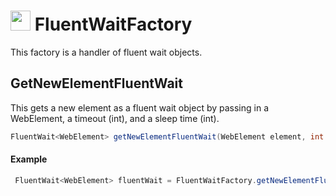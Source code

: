 # <img src="resources/MAQS.jpg" height="32" width="32"> FluentWaitFactory
This factory is a handler of fluent wait objects.

## GetNewElementFluentWait
This gets a new element as a fluent wait object by passing in a WebElement, a timeout (int), and a sleep time (int).
```java
FluentWait<WebElement> getNewElementFluentWait(WebElement element, int timeOutInMillis, int sleepInMillis)
```
#### Example
```java
 FluentWait<WebElement> fluentWait = FluentWaitFactory.getNewElementFluentWait(elementDriver, timeout, polling);
```
